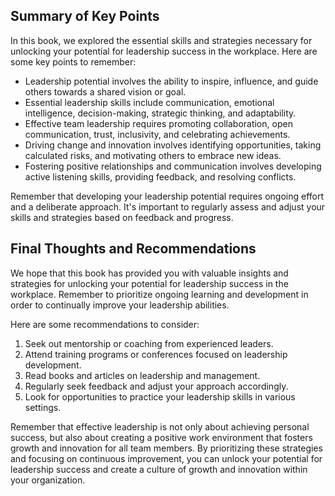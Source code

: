 

Summary of Key Points
---------------------

In this book, we explored the essential skills and strategies necessary for unlocking your potential for leadership success in the workplace. Here are some key points to remember:

* Leadership potential involves the ability to inspire, influence, and guide others towards a shared vision or goal.
* Essential leadership skills include communication, emotional intelligence, decision-making, strategic thinking, and adaptability.
* Effective team leadership requires promoting collaboration, open communication, trust, inclusivity, and celebrating achievements.
* Driving change and innovation involves identifying opportunities, taking calculated risks, and motivating others to embrace new ideas.
* Fostering positive relationships and communication involves developing active listening skills, providing feedback, and resolving conflicts.

Remember that developing your leadership potential requires ongoing effort and a deliberate approach. It's important to regularly assess and adjust your skills and strategies based on feedback and progress.

Final Thoughts and Recommendations
----------------------------------

We hope that this book has provided you with valuable insights and strategies for unlocking your potential for leadership success in the workplace. Remember to prioritize ongoing learning and development in order to continually improve your leadership abilities.

Here are some recommendations to consider:

1. Seek out mentorship or coaching from experienced leaders.
2. Attend training programs or conferences focused on leadership development.
3. Read books and articles on leadership and management.
4. Regularly seek feedback and adjust your approach accordingly.
5. Look for opportunities to practice your leadership skills in various settings.

Remember that effective leadership is not only about achieving personal success, but also about creating a positive work environment that fosters growth and innovation for all team members. By prioritizing these strategies and focusing on continuous improvement, you can unlock your potential for leadership success and create a culture of growth and innovation within your organization.